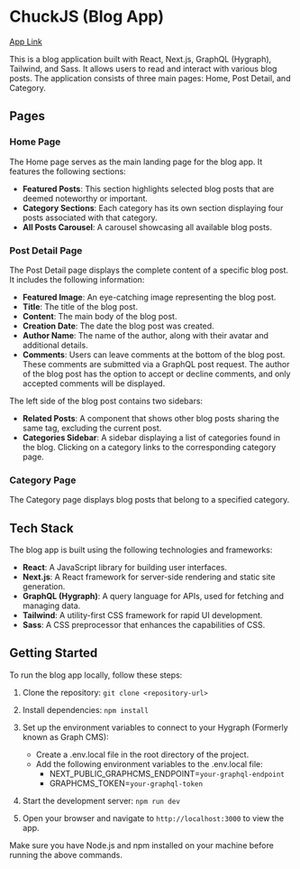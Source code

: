 # ChuckJS (Blog App)

[App Link](https://chuckjs-blog.vercel.app)

This is a blog application built with React, Next.js, GraphQL (Hygraph), Tailwind, and Sass. It allows users to read and interact with various blog posts. The application consists of three main pages: Home, Post Detail, and Category.

## Pages

### Home Page

The Home page serves as the main landing page for the blog app. It features the following sections:

-   **Featured Posts**: This section highlights selected blog posts that are deemed noteworthy or important.
-   **Category Sections**: Each category has its own section displaying four posts associated with that category.
-   **All Posts Carousel**: A carousel showcasing all available blog posts.

### Post Detail Page

The Post Detail page displays the complete content of a specific blog post. It includes the following information:

-   **Featured Image**: An eye-catching image representing the blog post.
-   **Title**: The title of the blog post.
-   **Content**: The main body of the blog post.
-   **Creation Date**: The date the blog post was created.
-   **Author Name**: The name of the author, along with their avatar and additional details.
-   **Comments**: Users can leave comments at the bottom of the blog post. These comments are submitted via a GraphQL post request. The author of the blog post has the option to accept or decline comments, and only accepted comments will be displayed.

The left side of the blog post contains two sidebars:

-   **Related Posts**: A component that shows other blog posts sharing the same tag, excluding the current post.
-   **Categories Sidebar**: A sidebar displaying a list of categories found in the blog. Clicking on a category links to the corresponding category page.

### Category Page

The Category page displays blog posts that belong to a specified category.

## Tech Stack

The blog app is built using the following technologies and frameworks:

-   **React**: A JavaScript library for building user interfaces.
-   **Next.js**: A React framework for server-side rendering and static site generation.
-   **GraphQL (Hygraph)**: A query language for APIs, used for fetching and managing data.
-   **Tailwind**: A utility-first CSS framework for rapid UI development.
-   **Sass**: A CSS preprocessor that enhances the capabilities of CSS.

## Getting Started

To run the blog app locally, follow these steps:

1. Clone the repository: `git clone <repository-url>`
2. Install dependencies: `npm install`
3. Set up the environment variables to connect to your Hygraph (Formerly known as Graph CMS):

    - Create a .env.local file in the root directory of the project.
    - Add the following environment variables to the .env.local file:
        - NEXT_PUBLIC_GRAPHCMS_ENDPOINT=`your-graphql-endpoint`
        - GRAPHCMS_TOKEN=`your-graphql-token`

4. Start the development server: `npm run dev`
5. Open your browser and navigate to `http://localhost:3000` to view the app.

Make sure you have Node.js and npm installed on your machine before running the above commands.
